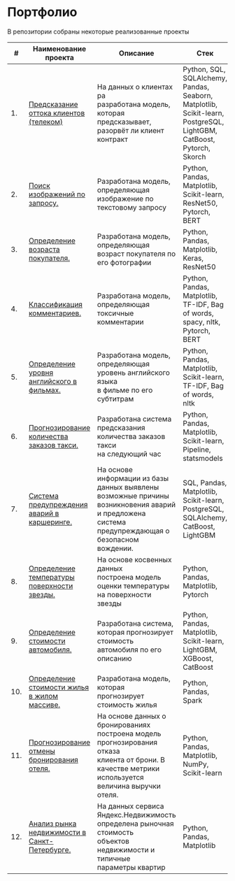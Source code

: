 # Портфолио

В репозитории собраны некоторые реализованные проекты

| #    | Наименование проекта                | Описание                                                     | Стек                                                         |
| ---- | ------------------------------------------------------------ | ------------------------------------------------------------ | ------------------------------------------------------------ |
| 1.  | [Предсказание оттока клиентов (телеком)](https://github.com/Dimentel/portfolio/tree/main/churn_prediction_telecom) | На данных о клиентах ра<br/> разработана модель, которая <br/> предсказывает, разорвёт ли клиент <br/> контракт | Python, SQL, SQLAlchemy, Pandas, Seaborn, Matplotlib, Scikit-learn, PostgreSQL, LightGBM, CatBoost, Pytorch, Skorch    |
| 2.  | [Поиск изображений по запросу.](https://github.com/Dimentel/portfolio/tree/main/image_from_query) | Разработана модель, определяющая <br/> изображение по текстовому запросу | Python, Pandas, Matplotlib, Scikit-learn, ResNet50, Pytorch, BERT |
| 3.  | [Определение возраста покупателя.](https://github.com/Dimentel/portfolio/tree/main/age_prediction) | Разработана модель, определяющая <br/> возраст покупателя по его фотографии | Python, Pandas, Matplotlib, Keras, ResNet50 |
| 4.  | [Классификация комментариев.](https://github.com/Dimentel/portfolio/tree/main/comments_classifier) | Разработана модель, определяющая <br/> токсичные комментарии | Python, Pandas, Matplotlib, TF-IDF, Bag of words, spacy, nltk, Pytorch, BERT |
| 5.  | [Определение уровня английского в фильмах.](https://github.com/Dimentel/portfolio/tree/main/english_movies) | Разработана модель, определяющая <br/> уровень английского языка <br/> в фильме по его субтитрам | Python, Pandas, Matplotlib, Scikit-learn, TF-IDF, Bag of words, nltk |
| 6.  | [Прогнозирование количества заказов такси.](https://github.com/Dimentel/portfolio/tree/main/taxi_orders) | Разработана система предсказания <br/> количества заказов такси <br/> на следующий час | Python, Pandas, Matplotlib, Scikit-learn, Pipeline, statsmodels |
| 7.  | [Система предупреждения аварий в каршеринге.](https://github.com/Dimentel/portfolio/tree/main/crash_prediction) | На основе информации из базы <br/> данных выявлены возможные причины <br/> возникновения аварий и предложена система <br/> предупреждающая о безопасном вождении. | SQL, Pandas, Matplotlib, Scikit-learn, PostgreSQL, SQLAlchemy, CatBoost, LightGBM |
| 8.  | [Определение температуры поверхности звезды.](https://github.com/Dimentel/portfolio/tree/main/star_temperature) | На основе косвенных данных <br/> построена модель оценки температуры <br/> на поверхности звезды | Python, Pandas, Matplotlib, Pytorch |
| 9.  | [Определение стоимости автомобиля.](https://github.com/Dimentel/portfolio/tree/main/car_price) | Разработана система, которая прогнозирует стоимость автомобиля по его описанию | Python, Pandas, Matplotlib, Scikit-learn, LightGBM, XGBoost, CatBoost |
| 10. | [Определение стоимости жилья в жилом массиве.](https://github.com/Dimentel/portfolio/tree/main/house_price) | Разработана модель, которая <br/> прогнозирует стоимость жилья | Python, Pandas, Spark |
| 11. | [Прогнозирование отмены бронирования отеля.](https://github.com/Dimentel/portfolio/tree/main/cancellation_reservation_prediction) | На основе данных о бронированиях <br/> построена модель прогнозирования отказа <br/> клиента от брони. В качестве метрики <br/> используется величина выручки отеля. | Python, Pandas, Matplotlib, NumPy, Scikit-learn |
| 12. | [Анализ рынка недвижимости в Санкт-Петербурге.](https://github.com/Dimentel/portfolio/tree/main/real_estate_ads) | На данных сервиса Яндекс.Недвижимость <br/> определена рыночная стоимость <br/> объектов недвижимости и типичные <br/> параметры квартир | Python, Pandas, Matplotlib |
